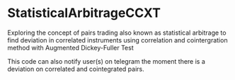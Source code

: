 # StatisticalArbitrageCCXT
Exploring the concept of pairs trading also known as statistical arbitrage to find deviation in correlated instruments using correlation and cointergration method with Augmented Dickey-Fuller Test

This code can also notify user(s) on telegram the moment there is a deviation on correlated and cointegrated pairs.
